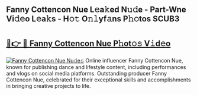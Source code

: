 ## Fanny Cottencon Nue L𝚎a𝚔ed N𝚞𝚍e - Part-Wne Vi𝚍𝚎o L𝚎a𝚔s - H𝚘𝚝 O𝚗𝚕yf𝚊ns P𝚑𝚘tos SCUB3

# <h2><a href="http://kfcw0d.oniu.top/?m=Fanny+Cottencon+Nue">🔗👉 🔴 Fanny Cottencon Nue P𝚑ot𝚘𝚜 V𝚒d𝚎o</a></h2>

[![Fanny Cottencon Nue Nu𝚍e𝚜](https://i.imgur.com/0qMVB7G.gif)](http://kfcw0d.oniu.top/?m=Fanny+Cottencon+Nue)
Online influencer Fanny Cottencon Nue, known for publishing dance and lifestyle content, including performances and vlogs on social media platforms. Outstanding producer Fanny Cottencon Nue, celebrated for their exceptional skills and accomplishments in bringing creative projects to life.  
